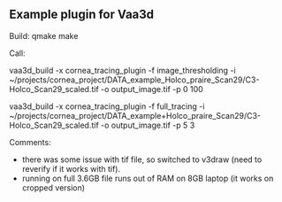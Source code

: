 ## Example plugin for Vaa3d
Build:
qmake
make

Call:

vaa3d_build -x cornea_tracing_plugin -f image_thresholding -i ~/projects/cornea_project/DATA_example_Holco_praire_Scan29/C3-Holco_Scan29_scaled.tif -o output_image.tif -p 0 100

vaa3d_build -x cornea_tracing_plugin -f full_tracing -i ~/projects/cornea_project/DATA_example+Holco_praire_Scan29/C3-Holco_Scan29_scaled.tif -o output_image.tif -p 5 3

Comments: 

* there was some issue with tif file, so switched to v3draw (need to reverify if it works with tif).
* running on full 3.6GB file runs out of RAM on 8GB laptop (it works on cropped version)
